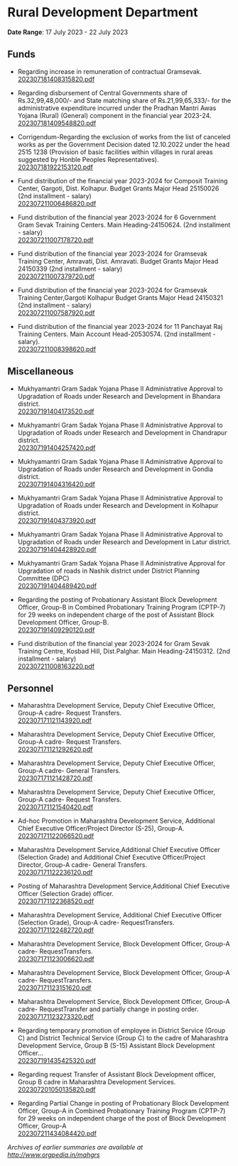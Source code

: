 # Rural Development Department

**Date Range**: 17 July 2023 - 22 July 2023


## Funds
- Regarding increase in remuneration of contractual Gramsevak.\
  [202307181408315820.pdf](https://gr.maharashtra.gov.in/Site/Upload/Government%20Resolutions/English/202307181408315820.pdf)

- Regarding disbursement of Central Governments share of Rs.32,99,48,000/- and State matching share of Rs.21,99,65,333/- for the administrative expenditure incurred under the Pradhan Mantri Awas Yojana (Rural) (General) component in the financial year 2023-24.\
  [202307181409548820.pdf](https://gr.maharashtra.gov.in/Site/Upload/Government%20Resolutions/English/202307181409548820.pdf)

- Corrigendum-Regarding the exclusion of works from the list of canceled works as per the Government Decision dated 12.10.2022 under the head 2515 1238 (Provision of basic facilities within villages in rural areas suggested by Honble Peoples Representatives).\
  [202307181922153120.pdf](https://gr.maharashtra.gov.in/Site/Upload/Government%20Resolutions/English/202307181922153120.pdf)

- Fund distribution of the financial year 2023-2024 for Composit Training Center, Gargoti, Dist. Kolhapur. Budget Grants Major Head 25150026 (2nd installment - salary)\
  [202307211006486820.pdf](https://gr.maharashtra.gov.in/Site/Upload/Government%20Resolutions/English/202307211006486820.pdf)

- Fund distribution of the financial year 2023-2024 for 6 Government Gram Sevak Training Centers. Main Heading-24150624. (2nd installment - salary)\
  [202307211007178720.pdf](https://gr.maharashtra.gov.in/Site/Upload/Government%20Resolutions/English/202307211007178720.pdf)

- Fund distribution of the financial year 2023-2024 for Gramsevak Training Center, Amravati, Dist. Amravati. Budget Grants Major Head 24150339 (2nd installment - salary)\
  [202307211007379720.pdf](https://gr.maharashtra.gov.in/Site/Upload/Government%20Resolutions/English/202307211007379720.pdf)

- Fund distribution of the financial year 2023-2024 for Gramsevak Training Center,Gargoti Kolhapur Budget Grants Major Head 24150321 (2nd installment - salary)\
  [202307211007587920.pdf](https://gr.maharashtra.gov.in/Site/Upload/Government%20Resolutions/English/202307211007587920.pdf)

- Fund distribution of the financial year 2023-2024 for 11 Panchayat Raj Training Centers. Main Account Head-20530574. (2nd installment - salary).\
  [202307211008398620.pdf](https://gr.maharashtra.gov.in/Site/Upload/Government%20Resolutions/English/202307211008398620.pdf)

## Miscellaneous
- Mukhyamantri Gram Sadak Yojana Phase II Administrative Approval to Upgradation of Roads under Research and Development in Bhandara district.\
  [202307191404173520.pdf](https://gr.maharashtra.gov.in/Site/Upload/Government%20Resolutions/English/202307191404173520.pdf)

- Mukhyamantri Gram Sadak Yojana Phase II Administrative Approval to Upgradation of Roads under Research and Development in Chandrapur district.\
  [202307191404257420.pdf](https://gr.maharashtra.gov.in/Site/Upload/Government%20Resolutions/English/202307191404257420.pdf)

- Mukhyamantri Gram Sadak Yojana Phase II Administrative Approval to Upgradation of Roads under Research and Development in Gondia district.\
  [202307191404316420.pdf](https://gr.maharashtra.gov.in/Site/Upload/Government%20Resolutions/English/202307191404316420.pdf)

- Mukhyamantri Gram Sadak Yojana Phase II Administrative Approval to Upgradation of Roads under Research and Development in Kolhapur district.\
  [202307191404373920.pdf](https://gr.maharashtra.gov.in/Site/Upload/Government%20Resolutions/English/202307191404373920.pdf)

- Mukhyamantri Gram Sadak Yojana Phase II Administrative Approval to Upgradation of Roads under Research and Development in Latur district.\
  [202307191404428920.pdf](https://gr.maharashtra.gov.in/Site/Upload/Government%20Resolutions/English/202307191404428920.pdf)

- Mukhyamantri Gram Sadak Yojana Phase II Administrative Approval for Upgradation of roads in Nashik district under District Planning Committee (DPC)\
  [202307191404489420.pdf](https://gr.maharashtra.gov.in/Site/Upload/Government%20Resolutions/English/202307191404489420.pdf)

- Regarding the posting of Probationary Assistant Block Development Officer, Group-B in Combined Probationary Training Program (CPTP-7) for 29 weeks on independent charge of the post of Assistant Block Development Officer, Group-B.\
  [202307191409290120.pdf](https://gr.maharashtra.gov.in/Site/Upload/Government%20Resolutions/English/202307191409290120.pdf)

- Fund distribution of the financial year 2023-2024 for Gram Sevak Training Centre, Kosbad Hill, Dist.Palghar. Main Heading-24150312. (2nd installment - salary)\
  [202307211008163220.pdf](https://gr.maharashtra.gov.in/Site/Upload/Government%20Resolutions/English/202307211008163220.pdf)

## Personnel
- Maharashtra Development Service, Deputy Chief Executive Officer, Group-A cadre- Request Transfers.\
  [202307171121143920.pdf](https://gr.maharashtra.gov.in/Site/Upload/Government%20Resolutions/English/202307171121143920.pdf)

- Maharashtra Development Service, Deputy Chief Executive Officer, Group-A cadre- Request Transfers.\
  [202307171121292620.pdf](https://gr.maharashtra.gov.in/Site/Upload/Government%20Resolutions/English/202307171121292620.pdf)

- Maharashtra Development Service, Deputy Chief Executive Officer, Group-A cadre- General Transfers.\
  [202307171121428720.pdf](https://gr.maharashtra.gov.in/Site/Upload/Government%20Resolutions/English/202307171121428720.pdf)

- Maharashtra Development Service, Deputy Chief Executive Officer, Group-A cadre- Request Transfers.\
  [202307171121540420.pdf](https://gr.maharashtra.gov.in/Site/Upload/Government%20Resolutions/English/202307171121540420.pdf)

- Ad-hoc Promotion in Maharashtra Development Service, Additional Chief Executive Officer/Project Director (S-25), Group-A.\
  [202307171122066520.pdf](https://gr.maharashtra.gov.in/Site/Upload/Government%20Resolutions/English/202307171122066520.pdf)

- Maharashtra Development Service,Additional Chief Executive Officer (Selection Grade) and Additional Chief Executive Officer/Project Director, Group-A cadre- General Transfers.\
  [202307171122236120.pdf](https://gr.maharashtra.gov.in/Site/Upload/Government%20Resolutions/English/202307171122236120.pdf)

- Posting of Maharashtra Development Service,Additional Chief Executive Officer (Selection Grade) officer.\
  [202307171122368520.pdf](https://gr.maharashtra.gov.in/Site/Upload/Government%20Resolutions/English/202307171122368520.pdf)

- Maharashtra Development Service, Additional Chief Executive Officer (Selection Grade), Group-A cadre- RequestTransfers.\
  [202307171122482720.pdf](https://gr.maharashtra.gov.in/Site/Upload/Government%20Resolutions/English/202307171122482720.pdf)

- Maharashtra Development Service, Block Development Officer, Group-A cadre- RequestTransfers.\
  [202307171123006620.pdf](https://gr.maharashtra.gov.in/Site/Upload/Government%20Resolutions/English/202307171123006620.pdf)

- Maharashtra Development Service, Block Development Officer, Group-A cadre- RequestTransfers.\
  [202307171123151620.pdf](https://gr.maharashtra.gov.in/Site/Upload/Government%20Resolutions/English/202307171123151620.pdf)

- Maharashtra Development Service, Block Development Officer, Group-A cadre- RequestTransfer and partially change in posting order.\
  [202307171123273320.pdf](https://gr.maharashtra.gov.in/Site/Upload/Government%20Resolutions/English/202307171123273320.pdf)

- Regarding temporary promotion of employee in District Service (Group C) and District Technical Service (Group C) to the cadre of Maharashtra Development Service, Group B (S-15) Assistant Block Development Officer...\
  [202307191435425320.pdf](https://gr.maharashtra.gov.in/Site/Upload/Government%20Resolutions/English/202307191435425320.pdf)

- Regarding request Transfer of Assistant Block Development officer, Group B cadre in Maharashtra Development Services.\
  [202307201050135820.pdf](https://gr.maharashtra.gov.in/Site/Upload/Government%20Resolutions/English/202307201050135820.pdf)

- Regarding Partial Change in posting of Probationary Block Development Officer, Group-A in Combined Probationary Training Program (CPTP-7) for 29 weeks on independent charge of the post of Block Development Officer, Group-A\
  [202307211434084420.pdf](https://gr.maharashtra.gov.in/Site/Upload/Government%20Resolutions/English/202307211434084420.pdf)


*Archives of earlier summaries are available at http://www.orgpedia.in/mahgrs*